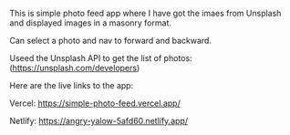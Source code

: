 This is simple photo feed app where I have got the imaes from Unsplash and  displayed images in a masonry format.

Can select a photo and nav to forward and backward.

Useed the Unsplash API to get the list of photos: (https://unsplash.com/developers)

Here are the live links to the app:

Vercel: https://simple-photo-feed.vercel.app/

Netlify: https://angry-yalow-5afd60.netlify.app/

